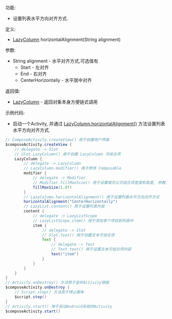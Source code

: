功能:

+ 设置列表水平方向对齐方式.

定义:

+ [LazyColumn](/API/UI/Compose/Widget/LazyColumn/README.md) horizontalAlignment(String alignment)

参数:

+ String alignment - 水平对齐方式,可选值有
    + Start - 左对齐
    + End - 右对齐
    + CenterHorizontally - 水平居中对齐

返回值:

+ [LazyColumn](/API/UI/Compose/Widget/LazyColumn/README.md) - 返回对象本身方便链式调用

示例代码:

+ 启动一个Activity,
  并通过 [LazyColumn.horizontalAlignment()](/API/UI/Compose/Widget/LazyColumn/README.md?id=horizontalAlignment)
  方法设置列表水平方向对齐方式.

```groovy
// ComposeActivity.createView() 用于创建用户界面
$composeActivity.createView {
    // delegate -> Slot
    // Slot.LazyColumn() 用于创建 LazyColumn 可组合项
    LazyColumn {
        // delegate -> LazyColumn
        // LazyColumn.modifier() 用于修饰 Composable
        modifier {
            // delegate -> Modifier
            // Modifier.fillMaxSize() 用于设置填充父可组合项宽度和高度, 参数为填充父可组合项的比例, 取值区间为 0.0f-1.0f
            fillMaxSize(1.0f)
        }
        // LazyColumn.horizontalAlignment() 用于设置列表水平方向对齐方式
        horizontalAlignment("CenterHorizontally")
        // LazyList.content() 用于设置列表内容
        content {
            // delegate -> LazyListScope
            // LazyListScope.item() 用于添加单个项目到列表中
            item {
                // delegate -> Slot
                // Slot.Text() 用于创建文本可组合项
                Text {
                    // delegate -> Text
                    // Text.text() 用于设置文本可组合项内容
                    text("item")
                }
            }
        }
    }
}
// Activity.onDestroy() 方法用于监听Activity销毁
$composeActivity.onDestroy {
    // Script.stop() 方法用于停止脚本
    $script.stop()
}
// Activity.start() 用于启动Android系统的Activity
$composeActivity.start()
```